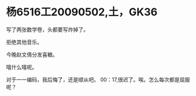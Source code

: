 # 杨6516工20090502,土，GK36

写了两张数学卷，头都要写炸掉了。

拒绝其他音乐。

今晚赵文倩分发喜糖。

嘻什么嘻呢。

对于一一编码，我后悔了，还是顺从吧。 00：17,很迟了。唉。怎么每次都是屈服呢？

